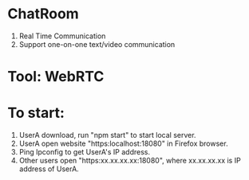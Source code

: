# ChatRoom
1. Real Time Communication
2. Support one-on-one text/video communication

# Tool: WebRTC 

# To start: 
1. UserA download, run "npm start" to start local server.
2. UserA open website "https:localhost:18080" in Firefox browser.
2. Ping Ipconfig to get UserA's IP address.
3. Other users open "https:xx.xx.xx.xx:18080", where xx.xx.xx.xx is IP address of UserA.

